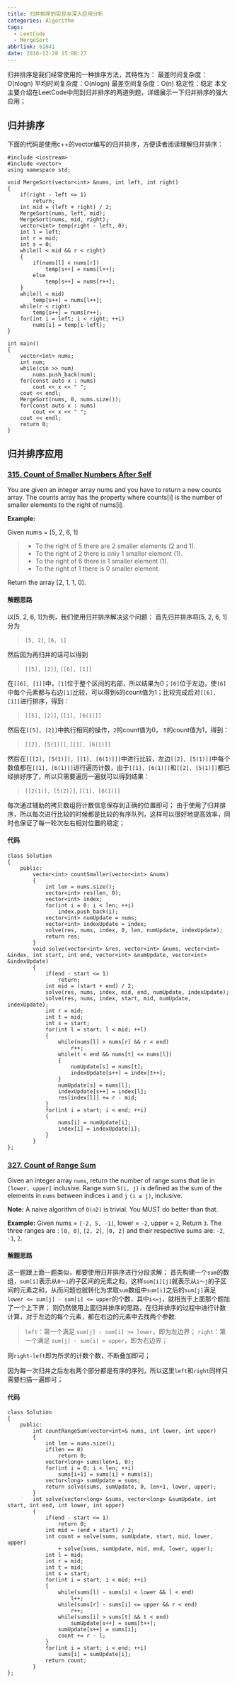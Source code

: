 ```yaml
---
title: 归并排序的实现与深入应用分析
categories: Algorithm
tags:
  - LeetCode
  - MergeSort
abbrlink: 61041
date: 2016-12-28 15:08:27
---
```


归并排序是我们经常使用的一种排序方法，其特性为：
最差时间复杂度：O(nlogn)
平均时间复杂度：O(nlogn)
最差空间复杂度：O(n)
稳定性：稳定
本文主要介绍在LeetCode中用到归并排序的两道例题，详细展示一下归并排序的强大应用；

<!--more-->

## 归并排序
下面的代码是使用c++的vector编写的归并排序，方便读者阅读理解归并排序：
```
#include <iostream>
#include <vector>
using namespace std;

void MergeSort(vector<int> &nums, int left, int right)
{
    if(right - left <= 1)
        return;
    int mid = (left + right) / 2;
    MergeSort(nums, left, mid);
    MergeSort(nums, mid, right);
    vector<int> temp(right - left, 0);
    int l = left;
    int r = mid;
    int s = 0;
    while(l < mid && r < right)
    {
        if(nums[l] < nums[r])
            temp[s++] = nums[l++];
        else
            temp[s++] = nums[r++];
    }
    while(l < mid)
        temp[s++] = nums[l++];
    while(r < right)
        temp[s++] = nums[r++];
    for(int i = left; i < right; ++i)
        nums[i] = temp[i-left];
}

int main()
{
    vector<int> nums;
    int num;
    while(cin >> num)
        nums.push_back(num);
    for(const auto x : nums)
        cout << x << " ";
    cout << endl;
    MergeSort(nums, 0, nums.size());
    for(const auto x : nums)
        cout << x << " ";
    cout << endl;
    return 0;
}
```
## 归并排序应用
### [315. Count of Smaller Numbers After Self][1]

You are given an integer array nums and you have to return a new counts array. The counts array has the property where counts[i] is the number of smaller elements to the right of nums[i].

**Example:**

Given nums = [5, 2, 6, 1]

> * To the right of 5 there are 2 smaller elements (2 and 1).
> * To the right of 2 there is only 1 smaller element (1).
> * To the right of 6 there is 1 smaller element (1).
> * To the right of 1 there is 0 smaller element.

Return the array [2, 1, 1, 0].

#### 解题思路
以[5, 2, 6, 1]为例，我们使用归并排序解决这个问题：
首先归并排序将[5, 2, 6, 1]分为

> `[5, 2]`, `[6, 1]`

然后因为再归并的话可以得到

> `[[5], [2]]`, `[[6], [1]]`

在`[[6], [1]]`中，`[1]`位于整个区间的右部，所以结果为0；`[6]`位于左边，使`[6]`中每个元素都与右边`[1]`比较，可以得到`6`的count值为1；比较完成后对`[[6], [1]]`进行排序，得到：

> `[[5], [2]]`, `[[1], [6(1)]]`

然后在`[[5], [2]]`中执行相同的操作，`2`的count值为0， `5`的count值为1，得到：

> `[[2], [5(1)]]`, `[[1], [6(1)]]`

然后在`[[[2], [5(1)]], [[1], [6(1)]]]`中进行比较，左边`[[2], [5(1)]]`中每个数值都在`[[1], [6(1)]]`进行遍历计数，由于`[[1], [6(1)]]`和`[[2], [5(1)]]`都已经排好序了，所以只需要遍历一遍就可以得到结果：

> `[[2(1)], [5(2)]]`, `[[1], [6(1)]]`

每次通过辅助的拷贝数组将计数信息保存到正确的位置即可；
由于使用了归并排序，所以每次进行比较的时候都是比较的有序队列，这样可以很好地提高效率，同时也保证了每一轮次左右相对位置的稳定；

#### 代码
```
class Solution
{
    public:
        vector<int> countSmaller(vector<int> &nums)
        {
            int len = nums.size();
            vector<int> res(len, 0);
            vector<int> index;
            for(int i = 0; i < len; ++i)
                index.push_back(i);
            vector<int> numUpdate = nums;
            vector<int> indexUpdate = index;
            solve(res, nums, index, 0, len, numUpdate, indexUpdate);
            return res;
        }
        void solve(vector<int> &res, vector<int> &nums, vector<int> &index, int start, int end, vector<int> &numUpdate, vector<int> &indexUpdate)
        {
            if(end - start <= 1)
                return;
            int mid = (start + end) / 2;
            solve(res, nums, index, mid, end, numUpdate, indexUpdate);
            solve(res, nums, index, start, mid, numUpdate, indexUpdate);
            int r = mid;
            int t = mid;
            int s = start;
            for(int l = start; l < mid; ++l)
            {
                while(nums[l] > nums[r] && r < end)
                    r++;
                while(t < end && nums[t] <= nums[l])
                {
                    numUpdate[s] = nums[t];
                    indexUpdate[s++] = index[t++];
                }
                numUpdate[s] = nums[l];
                indexUpdate[s++] = index[l];
                res[index[l]] += r - mid;
            }
            for(int i = start; i < end; ++i)
            {
                nums[i] = numUpdate[i];
                index[i] = indexUpdate[i];
            }
        }
};
```

### [327. Count of Range Sum][2]
Given an integer array `nums`, return the number of range sums that lie in `[lower, upper]` inclusive.
Range sum `S(i, j)` is defined as the sum of the elements in `nums` between indices `i` and `j` `(i ≤ j)`, inclusive.

**Note:**
A naive algorithm of `O(n2)` is trivial. You MUST do better than that.

**Example:**
Given nums = `[-2, 5, -1]`, lower = `-2`, upper = `2`,
Return `3`.
The three ranges are : `[0, 0]`, `[2, 2]`, `[0, 2]` and their respective sums are: `-2`, `-1`, `2`.

#### 解题思路
这一题跟上面一题类似，都要使用归并排序进行分段求解；
首先构建一个`sum`的数组，`sum[i]`表示从`0～i`的子区间的元素之和，这样`sum[i][j]`就表示从`i～j`的子区间的元素之和，从而问题也就转化为求取`sum`数组中`sum[i]`之后的`sum[j]`满足`lower <= sum[j] - sum[i] <= upper`的个数，其中`i<=j`，就相当于上面那个题加了一个上下界；
则仍然使用上面归并排序的思路，在归并排序的过程中进行计数计算，对于左边的每个元素，都在右边的元素中去找两个参数:

> `left`：第一个满足 `sum[j] - sum[i] >= lower`，即为左边界；
> `right`：第一个满足 `sum[j] - sum[i] > upper`，即为右边界；

则`right-left`即为所求的计数个数，不断叠加即可；

因为每一次归并之后左右两个部分都是有序的序列，所以这里`left`和`right`同样只需要扫描一遍即可；

#### 代码
```
class Solution
{
    public:
        int countRangeSum(vector<int>& nums, int lower, int upper) 
        {
            int len = nums.size();
            if(len == 0)
                return 0;
            vector<long> sums(len+1, 0);
            for(int i = 0; i < len; ++i)
                sums[i+1] = sums[i] + nums[i];
            vector<long> sumUpdate = sums;
            return solve(sums, sumUpdate, 0, len+1, lower, upper);
        }
        int solve(vector<long> &sums, vector<long> &sumUpdate, int start, int end, int lower, int upper)
        {
            if(end - start <= 1)
                return 0;
            int mid = (end + start) / 2;
            int count = solve(sums, sumUpdate, start, mid, lower, upper)
                + solve(sums, sumUpdate, mid, end, lower, upper);
            int l = mid;
            int r = mid;
            int t = mid;
            int s = start;
            for(int i = start; i < mid; ++i)
            {
                while(sums[l] - sums[i] < lower && l < end)
                    l++;
                while(sums[r] - sums[i] <= upper && r < end)
                    r++;
                while(sums[i] > sums[t] && t < end)
                    sumUpdate[s++] = sums[t++];
                sumUpdate[s++] = sums[i];
                count += r - l;
            }
            for(int i = start; i < end; ++i)
                sums[i] = sumUpdate[i];
            return count;
        }
};
```

  [1]: https://leetcode.com/problems/count-of-smaller-numbers-after-self/
  [2]: https://leetcode.com/problems/count-of-range-sum/